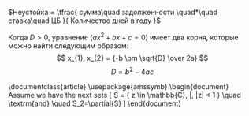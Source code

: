$Неустойка = \tfrac{ сумма\quad задолженности \quad*\quad ставка\quad ЦБ }{ Количество дней в году }$

Когда $D > 0$, уравнение $(ax^2 + bx + c = 0)$ имеет два корня, которые можно найти следующим образом:
$$ x_{1}, x_{2} = {-b \pm \sqrt{D} \over 2a} $$
$$ D = b^2 - 4ac$$


\documentclass{article}
\usepackage{amssymb}
\begin{document}
Assume we have the next sets
\[
S = \{ z \in \mathbb{C}\, |\, |z| < 1 \} \quad \textrm{and} \quad S_2=\partial{S}
\]
\end{document}

